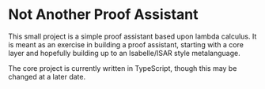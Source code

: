 # Not Another Proof Assistant

This small project is a simple proof assistant based upon lambda calculus.
It is meant as an exercise in building a proof assistant, starting with a core layer and hopefully building up to an Isabelle/ISAR style metalanguage.

The core project is currently written in TypeScript,
though this may be changed at a later date.
